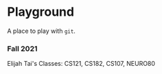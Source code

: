 # Playground

A place to play with `git`.

### Fall 2021

Elijah Tai's Classes: CS121, CS182, CS107, NEURO80

